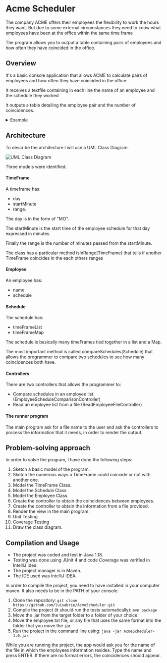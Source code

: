 # Acme Scheduler
The company ACME offers their employees the flexibility to work the hours they want. But due to some external circumstances they need to know what employees have been at the office within the same time frame

The program allows you to output a table containing pairs of employees and how often they have coincided in the office.

## Overview

It's a basic console application that allows ACME to calculate  pairs of employees and how often they have coincided in the office.

It receives a textfile containing in each line the name of an employee and the schedule they worked

It outputs a table detailing the employee pair and the number of coincidences.

<details><summary>Example</summary>

### Input
```
RENE=MO10:00-12:00,TU10:00-12:00,TH01:00-03:00,SA14:00-18:00,SU20:00- 21:00
ASTRID=MO10:00-12:00,TH12:00-14:00,SU20:00-21:00
ANDRES=MO10:00-12:00,TH12:00-14:00,SU20:00-21:00
CAMILA=MO07:00-12:00,TU08:00-13:00,WE09:00- 12:00,TH14:00-16:00,SU19:00-23:59
JUAN=FR07:00-12:00,TU08:00-13:00
```
### Output
```
ANDRES-CAMILA        2
ANDRES-JUAN          0
ASTRID-ANDRES        3
ASTRID-CAMILA        2
ASTRID-JUAN          0
CAMILA-JUAN          1
RENE-ANDRES          2
RENE-ASTRID          2
RENE-CAMILA          3
RENE-JUAN            1
```
</details>

## Architecture
To describe the architecture I will use a UML Class Diagram.

![UML Class Diagram](https://imgur.com/8xkXOcN.png)

Three models were identified.

#### TimeFrame
A timeframe has:
- day
- startMinute
- range.

The day is in the form of "MO".

The startMinute is the start time of the employee schedule for that day expressed in minutes.

Finally the range is the number of minutes passed from the startMinute.

The class has a particular method isInRange(TimeFrame) that tells if another TimeFrame coincides in the each others ranges 
#### Employee
An employee has:
- name
- schedule
#### Schedule
The schedule has:
- timeFrameList
- timeFrameMap

The schedule is basically many timeFrames tied together in a list and a Map.

The most important method is called compareSchedules(Schedule) that allows the programmer to compare two schedules to see how many coincidences both have.

#### Controllers

There are two controllers that allows the programmer to:
- Compare schedules in an employee list. (EmployeeScheduleComparisonController)
- Read an employee list from a file (ReadEmployeeFileController)

#### The runner program
The main program ask for a file name to the user and ask the controllers to process the information that it needs, in order to render the output.
## Problem-solving approach
In order to solve the program, I have done the following steps: 
1. Sketch a basic model of the program.
2. Sketch the numerous ways a TimeFrame could coincide or not with another one.
3. Model the TimeFrame Class.
4. Model the Schedule Class
5. Model the Employee Class
6. Create the controller to obtain the coincidences between employees.
7. Create the controller to obtain the information from a file provided.
8. Render the view in the main program.
9. Unit Testing
10. Coverage Testing
11. Draw the class diagram.

## Compilation and Usage

- The project was coded and test in Java 1.18.
- Testing was done using JUnit 4 and code Coverage was verified in IntelliJ Idea. 
- The project manager is in Maven. 
- The IDE used was IntelliJ IDEA.

In order to compile the project, you need to have installed in your computer maven. It also needs to be in the PATH of your console.

1. Clone the repository:
```git clone https://github.com/luisabrie/AcmeScheduler.git```
2. Compile the project (it should run the tests automatically): ```mvn package```
3. Move the .jar from the target folder to a folder of your choice.
4. Move the employee.txt file, or any file that uses the same format into the folder that you move the .jar
5. Run the project in the command line using: ```java -jar AcmeScheduler-1.0.jar```

While you are running the project, the app would ask you for the name of the file in which the employees information resides. Type the name and press ENTER.
If there are no format errors, the coincidences should appear.